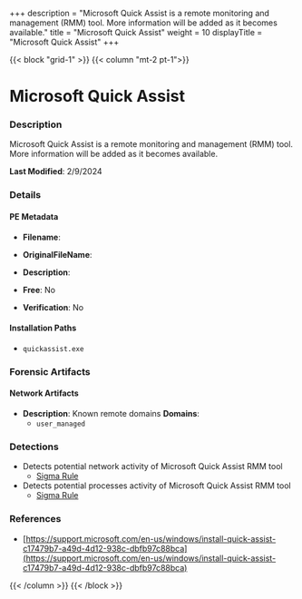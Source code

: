 +++
description = "Microsoft Quick Assist is a remote monitoring and management (RMM) tool. More information will be added as it becomes available."
title = "Microsoft Quick Assist"
weight = 10
displayTitle = "Microsoft Quick Assist"
+++


{{< block "grid-1" >}}
{{< column "mt-2 pt-1">}}

# Microsoft Quick Assist


### Description

Microsoft Quick Assist is a remote monitoring and management (RMM) tool. More information will be added as it becomes available.



**Last Modified**: 2/9/2024

### Details


#### PE Metadata
- **Filename**: 
- **OriginalFileName**: 
- **Description**: 


- **Free**: No

- **Verification**: No




#### Installation Paths
- `quickassist.exe`

### Forensic Artifacts




#### Network Artifacts
- **Description**: Known remote domains  **Domains**:
    - `user_managed`


### Detections
- Detects potential network activity of Microsoft Quick Assist RMM tool
  - [Sigma Rule](https://github.com/magicsword-io/LOLRMM/blob/main/detections/sigma/microsoft_quick_assist_network_sigma.yml)
- Detects potential processes activity of Microsoft Quick Assist RMM tool
  - [Sigma Rule](https://github.com/magicsword-io/LOLRMM/blob/main/detections/sigma/microsoft_quick_assist_processes_sigma.yml)

### References
- [https://support.microsoft.com/en-us/windows/install-quick-assist-c17479b7-a49d-4d12-938c-dbfb97c88bca](https://support.microsoft.com/en-us/windows/install-quick-assist-c17479b7-a49d-4d12-938c-dbfb97c88bca)



{{< /column >}}
{{< /block >}}
